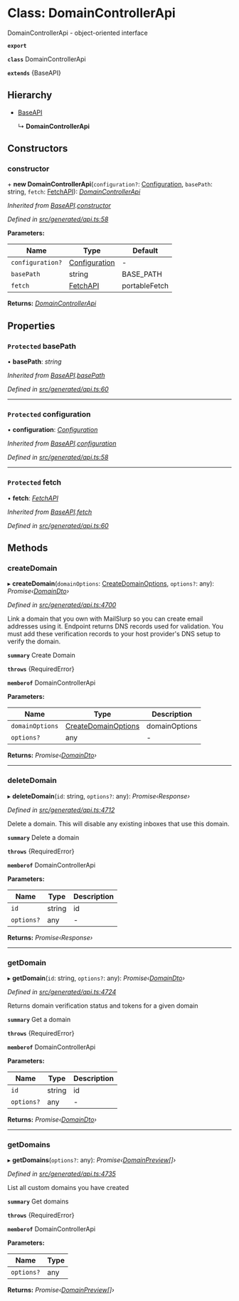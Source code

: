 # Class: DomainControllerApi

DomainControllerApi - object-oriented interface

**`export`** 

**`class`** DomainControllerApi

**`extends`** {BaseAPI}

## Hierarchy

* [BaseAPI](_generated_api_.baseapi.md)

  ↳ **DomainControllerApi**

## Constructors

###  constructor

\+ **new DomainControllerApi**(`configuration?`: [Configuration](_generated_configuration_.configuration.md), `basePath`: string, `fetch`: [FetchAPI](../interfaces/_generated_api_.fetchapi.md)): *[DomainControllerApi](_generated_api_.domaincontrollerapi.md)*

*Inherited from [BaseAPI](_generated_api_.baseapi.md).[constructor](_generated_api_.baseapi.md#constructor)*

*Defined in [src/generated/api.ts:58](https://github.com/mailslurp/mailslurp-client-ts-js/blob/c5d4ad1/src/generated/api.ts#L58)*

**Parameters:**

Name | Type | Default |
------ | ------ | ------ |
`configuration?` | [Configuration](_generated_configuration_.configuration.md) | - |
`basePath` | string |  BASE_PATH |
`fetch` | [FetchAPI](../interfaces/_generated_api_.fetchapi.md) |  portableFetch |

**Returns:** *[DomainControllerApi](_generated_api_.domaincontrollerapi.md)*

## Properties

### `Protected` basePath

• **basePath**: *string*

*Inherited from [BaseAPI](_generated_api_.baseapi.md).[basePath](_generated_api_.baseapi.md#protected-basepath)*

*Defined in [src/generated/api.ts:60](https://github.com/mailslurp/mailslurp-client-ts-js/blob/c5d4ad1/src/generated/api.ts#L60)*

___

### `Protected` configuration

• **configuration**: *[Configuration](_generated_configuration_.configuration.md)*

*Inherited from [BaseAPI](_generated_api_.baseapi.md).[configuration](_generated_api_.baseapi.md#protected-configuration)*

*Defined in [src/generated/api.ts:58](https://github.com/mailslurp/mailslurp-client-ts-js/blob/c5d4ad1/src/generated/api.ts#L58)*

___

### `Protected` fetch

• **fetch**: *[FetchAPI](../interfaces/_generated_api_.fetchapi.md)*

*Inherited from [BaseAPI](_generated_api_.baseapi.md).[fetch](_generated_api_.baseapi.md#protected-fetch)*

*Defined in [src/generated/api.ts:60](https://github.com/mailslurp/mailslurp-client-ts-js/blob/c5d4ad1/src/generated/api.ts#L60)*

## Methods

###  createDomain

▸ **createDomain**(`domainOptions`: [CreateDomainOptions](../interfaces/_generated_api_.createdomainoptions.md), `options?`: any): *Promise‹[DomainDto](../interfaces/_generated_api_.domaindto.md)›*

*Defined in [src/generated/api.ts:4700](https://github.com/mailslurp/mailslurp-client-ts-js/blob/c5d4ad1/src/generated/api.ts#L4700)*

Link a domain that you own with MailSlurp so you can create email addresses using it. Endpoint returns DNS records used for validation. You must add these verification records to your host provider's DNS setup to verify the domain.

**`summary`** Create Domain

**`throws`** {RequiredError}

**`memberof`** DomainControllerApi

**Parameters:**

Name | Type | Description |
------ | ------ | ------ |
`domainOptions` | [CreateDomainOptions](../interfaces/_generated_api_.createdomainoptions.md) | domainOptions |
`options?` | any | - |

**Returns:** *Promise‹[DomainDto](../interfaces/_generated_api_.domaindto.md)›*

___

###  deleteDomain

▸ **deleteDomain**(`id`: string, `options?`: any): *Promise‹Response›*

*Defined in [src/generated/api.ts:4712](https://github.com/mailslurp/mailslurp-client-ts-js/blob/c5d4ad1/src/generated/api.ts#L4712)*

Delete a domain. This will disable any existing inboxes that use this domain.

**`summary`** Delete a domain

**`throws`** {RequiredError}

**`memberof`** DomainControllerApi

**Parameters:**

Name | Type | Description |
------ | ------ | ------ |
`id` | string | id |
`options?` | any | - |

**Returns:** *Promise‹Response›*

___

###  getDomain

▸ **getDomain**(`id`: string, `options?`: any): *Promise‹[DomainDto](../interfaces/_generated_api_.domaindto.md)›*

*Defined in [src/generated/api.ts:4724](https://github.com/mailslurp/mailslurp-client-ts-js/blob/c5d4ad1/src/generated/api.ts#L4724)*

Returns domain verification status and tokens for a given domain

**`summary`** Get a domain

**`throws`** {RequiredError}

**`memberof`** DomainControllerApi

**Parameters:**

Name | Type | Description |
------ | ------ | ------ |
`id` | string | id |
`options?` | any | - |

**Returns:** *Promise‹[DomainDto](../interfaces/_generated_api_.domaindto.md)›*

___

###  getDomains

▸ **getDomains**(`options?`: any): *Promise‹[DomainPreview](../interfaces/_generated_api_.domainpreview.md)[]›*

*Defined in [src/generated/api.ts:4735](https://github.com/mailslurp/mailslurp-client-ts-js/blob/c5d4ad1/src/generated/api.ts#L4735)*

List all custom domains you have created

**`summary`** Get domains

**`throws`** {RequiredError}

**`memberof`** DomainControllerApi

**Parameters:**

Name | Type |
------ | ------ |
`options?` | any |

**Returns:** *Promise‹[DomainPreview](../interfaces/_generated_api_.domainpreview.md)[]›*

